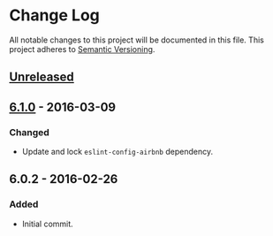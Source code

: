 # Change Log
All notable changes to this project will be documented in this file.
This project adheres to [Semantic Versioning](http://semver.org/).

## [Unreleased]

## [6.1.0] - 2016-03-09
### Changed
- Update and lock `eslint-config-airbnb` dependency.

## 6.0.2 - 2016-02-26
### Added
- Initial commit.

[Unreleased]: https://github.com/exeto/eslint-config-exeto/compare/v6.1.0...HEAD
[6.1.0]: https://github.com/exeto/eslint-config-exeto/compare/v6.0.2...v6.1.0
